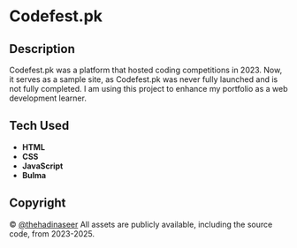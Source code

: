 # Codefest.pk

## Description
Codefest.pk was a platform that hosted coding competitions in 2023. Now, it serves as a sample site, as Codefest.pk was never fully launched and is not fully completed. I am using this project to enhance my portfolio as a web development learner.

## Tech Used
- **HTML**
- **CSS**
- **JavaScript**
- **Bulma**

## Copyright
&copy; [@thehadinaseer](https://github.com/thehadinaseer) All assets are publicly available, including the source code, from  2023-2025.
